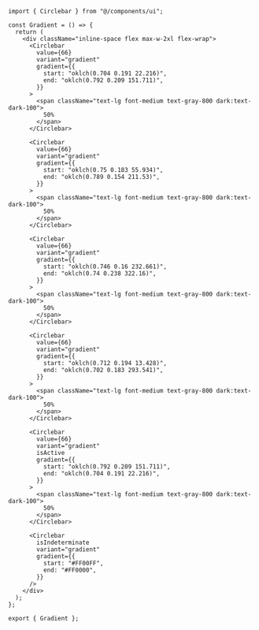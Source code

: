 ﻿```tsx
import { Circlebar } from "@/components/ui";

const Gradient = () => {
  return (
    <div className="inline-space flex max-w-2xl flex-wrap">
      <Circlebar
        value={66}
        variant="gradient"
        gradient={{
          start: "oklch(0.704 0.191 22.216)",
          end: "oklch(0.792 0.209 151.711)",
        }}
      >
        <span className="text-lg font-medium text-gray-800 dark:text-dark-100">
          50%
        </span>
      </Circlebar>

      <Circlebar
        value={66}
        variant="gradient"
        gradient={{
          start: "oklch(0.75 0.183 55.934)",
          end: "oklch(0.789 0.154 211.53)",
        }}
      >
        <span className="text-lg font-medium text-gray-800 dark:text-dark-100">
          50%
        </span>
      </Circlebar>

      <Circlebar
        value={66}
        variant="gradient"
        gradient={{
          start: "oklch(0.746 0.16 232.661)",
          end: "oklch(0.74 0.238 322.16)",
        }}
      >
        <span className="text-lg font-medium text-gray-800 dark:text-dark-100">
          50%
        </span>
      </Circlebar>

      <Circlebar
        value={66}
        variant="gradient"
        gradient={{
          start: "oklch(0.712 0.194 13.428)",
          end: "oklch(0.702 0.183 293.541)",
        }}
      >
        <span className="text-lg font-medium text-gray-800 dark:text-dark-100">
          50%
        </span>
      </Circlebar>

      <Circlebar
        value={66}
        variant="gradient"
        isActive
        gradient={{
          start: "oklch(0.792 0.209 151.711)",
          end: "oklch(0.704 0.191 22.216)",
        }}
      >
        <span className="text-lg font-medium text-gray-800 dark:text-dark-100">
          50%
        </span>
      </Circlebar>

      <Circlebar
        isIndeterminate
        variant="gradient"
        gradient={{
          start: "#FF00FF",
          end: "#FF0000",
        }}
      />
    </div>
  );
};

export { Gradient };

```
